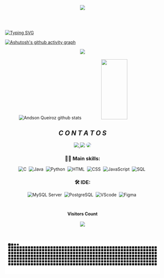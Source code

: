 <div align = "center">
  <img height = "140px" src = "https://user-images.githubusercontent.com/92947069/183311882-d6cec5b0-18e8-48cf-a551-098f295fbce5.gif" >
</div>

<br><br>

[![Typing SVG](https://readme-typing-svg.herokuapp.com/?color=00CED1&size=35&center=true&vCenter=true&width=1000&lines=OLÁ!,+Meu+nome+é+Andson+Queiroz;Tenho+20+anos;Moro+no+Brasil;Estou+cursando+Análise+e+Desenvolvimento+de+Sistemas;Sou+técnico+de+informática;Seja+Bem-Vindo!+:%29)](https://git.io/typing-svg)
<br>

[![Ashutosh's github activity graph](https://github-readme-activity-graph.vercel.app/graph?username=andsonqueiroz&bg_color=000000&color=009999&line=496d88&point=0182ad&area=true&hide_border=true)](https://github.com/ashutosh00710/github-readme-activity-graph)

<p align="center">
  <img src="https://github-profile-trophy.vercel.app/?username=andsonqueiroz&theme=onestar&row=2&no-bg=true&column=3&margin-w=15&margin-h=15" />
</p>

<div align="center">  
  <img width="49%" height="195px" src="https://github-readme-stats.vercel.app/api?username=andsonqueiroz&show_icons=true&count_private=true&hide_border=true&title_color=00CED1&icon_color=00CED1&text_color=c9d1d9&bg_color=0d1117" alt="Andson Queiroz github stats" /> 
  <img width="41%" height="195px" src="https://github-readme-stats.vercel.app/api/top-langs/?username=andsonqueiroz&layout=compact&hide_border=true&title_color=00CED1&text_color=c9d1d9&bg_color=0d1117" />
</div>

<div align="center"> 
  <h2>&ensp; <i>C O N T A T O S</i> &ensp;</h2>
<a href="https://www.instagram.com/obemo" target="_blank"><img src="https://img.shields.io/badge/Instagram-E4405F?style=for-the-badge&logo=instagram&logoColor=white"</a>
<a href = "mailto:mrpewceful@gmail.com"> <img src="https://img.shields.io/badge/-Gmail-%23333?style=for-the-badge&logo=gmail&logoColor=white" target="_blank"></a>
<a href="https://linkedin.com/in/andson-queiroz" target="_blank"><img src="https://img.shields.io/badge/-LinkedIn-%230077B5?style=for-the-badge&logo=linkedin&logoColor=white" style="border-radius: 30px" target="_blank"></a> 
</div>

<div align="center"> 
  
 ### 👩‍💻 Main skills:
![C](https://img.shields.io/badge/C-A8B9CC?style=for-the-badge&logo=c&logoColor=white)&nbsp;
![Java](https://img.shields.io/badge/java-java?style=for-the-badge&logo=coffeescript&logoColor=white&color=%238B0000)&nbsp;
![Python](https://img.shields.io/badge/Python-FFD43B?style=for-the-badge&logo=python&logoColor=blue)&nbsp;
![HTML](https://img.shields.io/badge/HTML5-E34F26?style=for-the-badge&logo=html5&logoColor=white)&nbsp;
![CSS](https://img.shields.io/badge/CSS3-1572B6?style=for-the-badge&logo=css3&logoColor=white)&nbsp;
![JavaScript](https://img.shields.io/badge/javascript-java?style=for-the-badge&logo=javascript&logoColor=yellow&color=black)&nbsp;
![SQL](https://img.shields.io/badge/sql-bench?style=for-the-badge&logo=mysql&logoColor=white&color=%2300255f)&nbsp; 

</div>

<div align="center"> 
  
### 🛠 IDE:
![MySQL Server](https://img.shields.io/badge/mysql-sql?style=for-the-badge&logo=mysql&logoColor=white&labelColor=blue&color=black)&nbsp;
![PostgreSQL](https://img.shields.io/badge/postgresql-sql?style=for-the-badge&logo=postgresql&logoColor=white&labelColor=%2300008b&color=black)&nbsp;
![VScode](https://img.shields.io/badge/VSCode-0078D4?style=for-the-badge&logo=visual%20studio%20code&logoColor=white)&nbsp;
![Figma](https://img.shields.io/badge/figma-figma?style=for-the-badge&logo=figma&logoColor=white&labelColor=orange&color=black)&nbsp;

</div>

<div align="center">
<br><p align="centre"><b>Visitors Count</b></p>  
<p align="center"><img align="center" src="https://profile-counter.glitch.me/{andsonqueiroz}/count.svg" /></p> 
<br>
</div>


![GitHub Snake](https://github.com/andsonqueiroz/andsonqueiroz/blob/output/space.svg)
